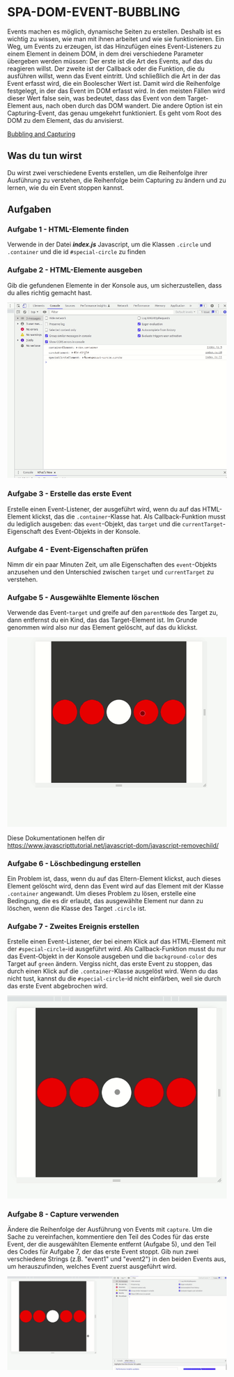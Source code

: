 # SPA-DOM-EVENT-BUBBLING

Events machen es möglich, dynamische Seiten zu erstellen. Deshalb ist es wichtig zu wissen, wie man mit ihnen arbeitet und wie sie funktionieren. Ein Weg, um Events zu erzeugen, ist das Hinzufügen eines Event-Listeners zu einem Element in deinem DOM, in dem drei verschiedene Parameter übergeben werden müssen: Der erste ist die Art des Events, auf das du reagieren willst. Der zweite ist der Callback oder die Funktion, die du ausführen willst, wenn das Event eintritt. Und schließlich die Art in der das Event erfasst wird, die ein Boolescher Wert ist. Damit wird die Reihenfolge festgelegt, in der das Event im DOM erfasst wird. In den meisten Fällen wird dieser Wert false sein, was bedeutet, dass das Event von dem Target-Element aus, nach oben durch das DOM wandert. Die andere Option ist ein Capturing-Event, das genau umgekehrt funktioniert. Es geht vom Root des DOM zu dem Element, das du anvisierst.

[Bubbling and Capturing](https://javascript.info/bubbling-and-capturing)

## Was du tun wirst

Du wirst zwei verschiedene Events erstellen, um die Reihenfolge ihrer Ausführung zu verstehen, die Reihenfolge beim Capturing zu ändern und zu lernen, wie du ein Event stoppen kannst.

## Aufgaben

### Aufgabe 1 - HTML-Elemente finden

Verwende in der Datei ***index.js*** Javascript, um die Klassen `.circle` und `.container` und die id `#special-circle` zu finden

### Aufgabe 2 - HTML-Elemente ausgeben

Gib die gefundenen Elemente in der Konsole aus, um sicherzustellen, dass du alles richtig gemacht hast.

![JavaScript SPA-DOM-EVENT-BUBBLING Anfänger](./assets/elements.gif)

### Aufgabe 3 - Erstelle das erste Event

Erstelle einen Event-Listener, der ausgeführt wird, wenn du auf das HTML-Element klickst, das die `.container`-Klasse hat. Als Callback-Funktion musst du lediglich ausgeben: das `event`-Objekt, das `target` und die `currentTarget`-Eigenschaft des Event-Objekts in der Konsole.

### Aufgabe 4 - Event-Eigenschaften prüfen

Nimm dir ein paar Minuten Zeit, um alle Eigenschaften des `event`-Objekts anzusehen und den Unterschied zwischen `target` und `currentTarget` zu verstehen.

### Aufgabe 5 - Ausgewählte Elemente löschen

Verwende das Event-`target` und greife auf den `parentNode` des Target zu, dann entfernst du ein Kind, das das Target-Element ist. Im Grunde genommen wird also nur das Element gelöscht, auf das du klickst.

![JavaScript SPA-DOM-EVENT-BUBBLING Anfänger](./assets/delete-items.gif)

Diese Dokumentationen helfen dir https://www.javascripttutorial.net/javascript-dom/javascript-removechild/

### Aufgabe 6 - Löschbedingung erstellen

Ein Problem ist, dass, wenn du auf das Eltern-Element klickst, auch dieses Element gelöscht wird, denn das Event wird auf das Element mit der Klasse `.container` angewandt.
Um dieses Problem zu lösen, erstelle eine Bedingung, die es dir erlaubt, das ausgewählte Element nur dann zu löschen, wenn die Klasse des Target
`.circle` ist.

### Aufgabe 7 - Zweites Ereignis erstellen

Erstelle einen Event-Listener, der bei einem Klick auf das HTML-Element mit der `#special-circle`-id ausgeführt wird. Als Callback-Funktion musst du nur das Event-Objekt in der Konsole ausgeben und die `background-color` des Target auf `green` ändern.
Vergiss nicht, das erste Event zu stoppen, das durch einen Klick auf die `.container`-Klasse ausgelöst wird. Wenn du das nicht tust, kannst du die `#special-circle`-id nicht einfärben, weil sie durch das erste Event abgebrochen wird.

![JavaScript SPA-DOM-EVENT-BUBBLING Anfänger](./assets/color-green.gif)

### Aufgabe 8 - Capture verwenden

Ändere die Reihenfolge der Ausführung von Events mit `capture`. Um die Sache zu vereinfachen, kommentiere den Teil des Codes für das erste Event, der die ausgewählten Elemente entfernt (Aufgabe 5), und den Teil des Codes für Aufgabe 7, der das erste Event stoppt.
Gib nun zwei verschiedene Strings (z.B. "event1" und "event2") in den beiden Events aus, um herauszufinden, welches Event zuerst ausgeführt wird.

![JavaScript SPA-DOM-EVENT-BUBBLING-Anfänger](./assets/capture.gif)
